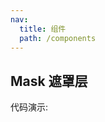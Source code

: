 ```yaml
---
nav:
  title: 组件
  path: /components
---
```


## Mask 遮罩层

代码演示:

<code src="./demo/basic.jsx" ></code>

<API></API>
